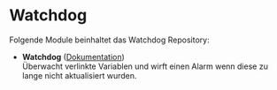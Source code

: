 # Watchdog

Folgende Module beinhaltet das Watchdog Repository:

- __Watchdog__ ([Dokumentation](Watchdog))  
	Überwacht verlinkte Variablen und wirft einen Alarm wenn diese zu lange nicht aktualisiert wurden.
